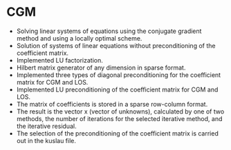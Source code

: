 # CGM
* Solving linear systems of equations using the conjugate gradient method and using a locally optimal scheme.<br>
* Solution of systems of linear equations without preconditioning of the coefficient matrix.<br>
* Implemented LU factorization.<br>
* Hilbert matrix generator of any dimension in sparse format.<br>
* Implemented three types of diagonal preconditioning for the coefficient matrix for CGM and LOS.<br>
* Implemented LU preconditioning of the coefficient matrix for CGM and LOS.<br>
* The matrix of coefficients is stored in a sparse row-column format.<br>
* The result is the vector x (vector of unknowns), calculated by one of two methods, the number of iterations for the selected iterative method, and the iterative residual.<br>
* The selection of the preconditioning of the coefficient matrix is carried out in the kuslau file.<br>
